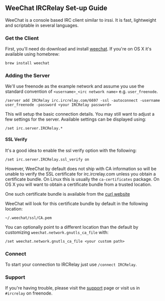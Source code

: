 ## WeeChat IRCRelay Set-up Guide

WeeChat is a console based IRC client similar to irssi. It is fast,
lightweight and scriptable in several languages.

### Get the Client

First, you'll need do download and install [weechat](http://www.weechat.org/). If you're on OS X it's available using homebrew:
 
`brew install weechat`

### Adding the Server

We'll use freenode as the example network and assume you use the standard convention of `<username>_<irc network name>` e.g. `user_freenode`.

`/server add IRCRelay irc.ircrelay.com/6697 -ssl -autoconnect -username user_freenode -password <your IRCRelay password>`

This will setup the basic connection details. You may still want to
adjust a few settings for the server. Available settings can be
displayed using:

`/set irc.server.IRCRelay.*`

#### SSL Verify

It's a good idea to enable the ssl verify option with the following:

`/set irc.server.IRCRelay.ssl_verify on`

However, WeeChat by default does not ship with CA information so will be unable to verify
the SSL certificate for irc.ircrelay.com unless you obtain a
certificate bundle. On Linux this is usually the `ca-certificates`
package. On OS X you will want to obtain a certificate bundle from a
trusted location.

One such certificate bundle is available from the
[curl website](http://curl.haxx.se/docs/caextract.html)

WeeChat will look for this certificate bundle by default in the
following location:

`~/.weechat/ssl/CA.pem` 

You can optionally point to a different location than the default by
customizing `weechat.network.gnutls_ca_file` with:

`/set weechat.network.gnutls_ca_file <your custom path>`

### Connect

To start your connection to IRCRelay just use `/connect IRCRelay`.

### Support

If you're having trouble, please visit the
[support](https://www.ircrelay.com/support) page or visit us in `#ircrelay` on freenode.
